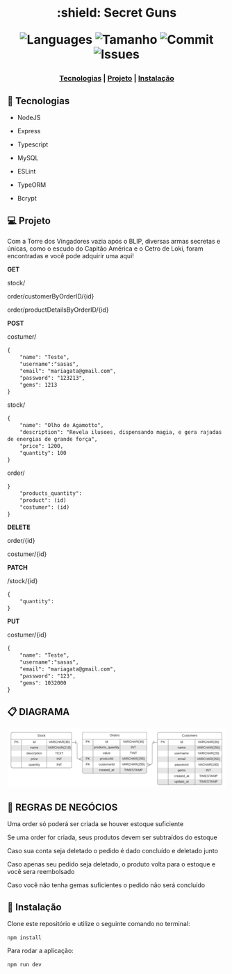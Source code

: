 <h1 align = "center">  :shield: Secret Guns

<p align="center"> 
    <img alt = "Languages" src="https://img.shields.io/github/languages/count/Konstructa/Secret-Guns-API">
    <img alt = "Tamanho" src="https://img.shields.io/github/repo-size/Konstructa/Secret-Guns-API">
    <img alt = "Commit" src="https://img.shields.io/github/last-commit/Konstructa/Secret-Guns-API">
    <img alt = "Issues" src="https://img.shields.io/github/issues/Konstructa/Secret-Guns-API">
</p>

<h3 align="center"> 
    <a href="#rocket-tecnologias">Tecnologias</a>          |
    <a href="#computer-projeto">Projeto</a>          |
    <a href="#hammer-instalação">Instalação</a>
</h3>

## :rocket: Tecnologias

- NodeJS

- Express

- Typescript

- MySQL

- ESLint

- TypeORM

- Bcrypt

## :computer: Projeto

Com a Torre dos Vingadores vazia após o BLIP, diversas armas secretas e únicas, como o escudo do Capitão América e o Cetro de Loki, foram encontradas e você pode adquirir uma aqui!

**GET**

stock/

order/customerByOrderID/{id}

order/productDetailsByOrderID/{id}

**POST**

costumer/

```
{
    "name": "Teste",
    "username":"sasas",
    "email": "mariagata@gmail.com",
    "password": "123213",
    "gems": 1213
} 
```

stock/
```
{
    "name": "Olho de Agamotto",
    "description": "Revela ilusoes, dispensando magia, e gera rajadas de energias de grande força",
    "price": 1200,
    "quantity": 100
}

```

order/
```
}
    "products_quantity": 
    "product": (id)
    "costumer": (id)
} 
```

**DELETE**

order/{id}

costumer/{id}

**PATCH**

/stock/{id}
```
{   
    "quantity": 
}
```

**PUT**

costumer/{id}
```
{
    "name": "Teste",
    "username":"sasas",
    "email": "mariagata@gmail.com",
    "password": "123",
    "gems": 1032000
}

```


## :clipboard: DIAGRAMA
<p align="center" >
<img alt = "disgrama" src="./diagrama.png">
</p>


## :handshake: REGRAS DE NEGÓCIOS

Uma order só poderá ser criada se houver estoque suficiente

Se uma order for criada, seus produtos devem ser subtraídos do estoque

Caso sua conta seja deletado o pedido é dado concluído e deletado junto

Caso apenas seu pedido seja deletado, o produto volta para o estoque e você sera reembolsado

Caso você não tenha gemas suficientes o pedido não será concluído


## :hammer: Instalação

Clone este repositório e utilize o seguinte comando no terminal:

```npm install```

Para rodar a aplicação:

 ```npm run dev```
